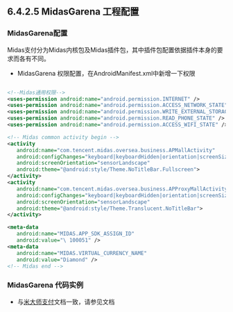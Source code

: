 ## 6.4.2.5 MidasGarena 工程配置

### MidasGarena配置

Midas支付分为Midas内核包及Midas插件包，其中插件包配置依据插件本身的要求而各有不同。

*  MidasGarena 权限配置，在AndroidManifest.xml中新增一下权限

  ```xml

  <!--Midas通用权限-->
 <uses-permission android:name="android.permission.INTERNET" />
 <uses-permission android:name="android.permission.ACCESS_NETWORK_STATE" />
 <uses-permission android:name="android.permission.WRITE_EXTERNAL_STORAGE" />
 <uses-permission android:name="android.permission.READ_PHONE_STATE" />
 <uses-permission android:name="android.permission.ACCESS_WIFI_STATE" />

 <!-- Midas common activity begin -->
 <activity
     android:name="com.tencent.midas.oversea.business.APMallActivity"
     android:configChanges="keyboard|keyboardHidden|orientation|screenSize"
     android:screenOrientation="sensorLandscape"
     android:theme="@android:style/Theme.NoTitleBar.Fullscreen">
 </activity>
 <activity
     android:name="com.tencent.midas.oversea.business.APProxyMallActivity"
     android:configChanges="keyboard|keyboardHidden|orientation|screenSize"
     android:screenOrientation="sensorLandscape"
     android:theme="@android:style/Theme.Translucent.NoTitleBar">
 </activity>

 <meta-data
     android:name="MIDAS.APP_SDK_ASSIGN_ID"
     android:value="\ 100051" />
 <meta-data
     android:name="MIDAS.VIRTUAL_CURRENCY_NAME"
     android:value="Diamond" />
 <!-- Midas end -->

  ```

  

###  MidasGarena 代码实例

* 与[米大师支付](../../Module/pay-midas.md)文档一致，请参见文档